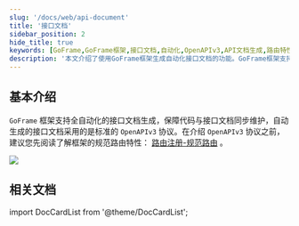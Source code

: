 ```yaml
---
slug: '/docs/web/api-document'
title: '接口文档'
sidebar_position: 2
hide_title: true
keywords: [GoFrame,GoFrame框架,接口文档,自动化,OpenAPIv3,API文档生成,路由特性,框架规范,代码同步,文档维护]
description: '本文介绍了使用GoFrame框架生成自动化接口文档的功能。GoFrame框架支持通过OpenAPIv3协议的标准化方式生成接口文档，确保代码与文档同步更新。建议用户在使用此功能前，先了解框架的规范路由特性，以便于更好地管理路由和注册接口。'
---
```


## 基本介绍

`GoFrame` 框架支持全自动化的接口文档生成，保障代码与接口文档同步维护，自动生成的接口文档采用的是标准的 `OpenAPIv3` 协议。在介绍 `OpenAPIv3` 协议之前，建议您先阅读了解框架的规范路由特性： [路由注册-规范路由](../路由管理/路由管理-路由注册/路由注册-规范路由/路由注册-规范路由.md) 。

![](/markdown/487a4457a16a6cf2c86a7d706ce0d9cd.png)

## 相关文档
import DocCardList from '@theme/DocCardList';

<DocCardList />